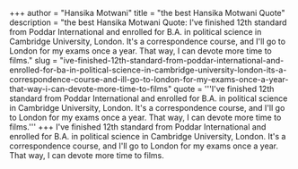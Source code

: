 +++
author = "Hansika Motwani"
title = "the best Hansika Motwani Quote"
description = "the best Hansika Motwani Quote: I've finished 12th standard from Poddar International and enrolled for B.A. in political science in Cambridge University, London. It's a correspondence course, and I'll go to London for my exams once a year. That way, I can devote more time to films."
slug = "ive-finished-12th-standard-from-poddar-international-and-enrolled-for-ba-in-political-science-in-cambridge-university-london-its-a-correspondence-course-and-ill-go-to-london-for-my-exams-once-a-year-that-way-i-can-devote-more-time-to-films"
quote = '''I've finished 12th standard from Poddar International and enrolled for B.A. in political science in Cambridge University, London. It's a correspondence course, and I'll go to London for my exams once a year. That way, I can devote more time to films.'''
+++
I've finished 12th standard from Poddar International and enrolled for B.A. in political science in Cambridge University, London. It's a correspondence course, and I'll go to London for my exams once a year. That way, I can devote more time to films.
